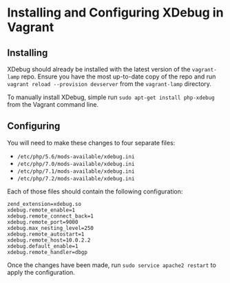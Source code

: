 # Installing and Configuring XDebug in Vagrant

## Installing

XDebug should already be installed with the latest version of the `vagrant-lamp` repo. Ensure you have the most up-to-date copy of the repo and run `vagrant reload --provision devserver` from the `vagrant-lamp` directory.

To manually install XDebug, simple run `sudo apt-get install php-xdebug` from the Vagrant command line.

## Configuring

You will need to make these changes to four separate files:

* `/etc/php/5.6/mods-available/xdebug.ini`
* `/etc/php/7.0/mods-available/xdebug.ini`
* `/etc/php/7.1/mods-available/xdebug.ini`
* `/etc/php/7.2/mods-available/xdebug.ini`

Each of those files should contain the following configuration:

```text
zend_extension=xdebug.so
xdebug.remote_enable=1
xdebug.remote_connect_back=1
xdebug.remote_port=9000
xdebug.max_nesting_level=250
xdebug.remote_autostart=1
xdebug.remote_host=10.0.2.2
xdebug.default_enable=1
xdebug.remote_handler=dbgp
```

Once the changes have been made, run `sudo service apache2 restart` to apply the configuration.

